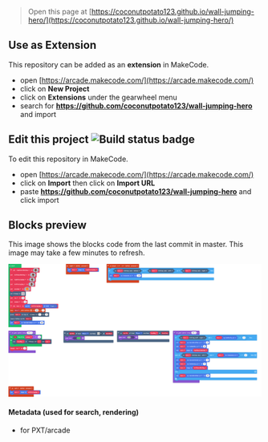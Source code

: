  


> Open this page at [https://coconutpotato123.github.io/wall-jumping-hero/](https://coconutpotato123.github.io/wall-jumping-hero/)

## Use as Extension

This repository can be added as an **extension** in MakeCode.

* open [https://arcade.makecode.com/](https://arcade.makecode.com/)
* click on **New Project**
* click on **Extensions** under the gearwheel menu
* search for **https://github.com/coconutpotato123/wall-jumping-hero** and import

## Edit this project ![Build status badge](https://github.com/coconutpotato123/wall-jumping-hero/workflows/MakeCode/badge.svg)

To edit this repository in MakeCode.

* open [https://arcade.makecode.com/](https://arcade.makecode.com/)
* click on **Import** then click on **Import URL**
* paste **https://github.com/coconutpotato123/wall-jumping-hero** and click import

## Blocks preview

This image shows the blocks code from the last commit in master.
This image may take a few minutes to refresh.

![A rendered view of the blocks](https://github.com/coconutpotato123/wall-jumping-hero/raw/master/.github/makecode/blocks.png)

#### Metadata (used for search, rendering)

* for PXT/arcade
<script src="https://makecode.com/gh-pages-embed.js"></script><script>makeCodeRender("{{ site.makecode.home_url }}", "{{ site.github.owner_name }}/{{ site.github.repository_name }}");</script>
